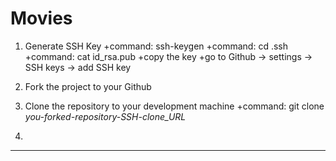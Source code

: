 Movies
======

1. Generate SSH Key
+command: ssh-keygen
+command: cd .ssh
+command: cat id_rsa.pub
+copy the key
+go to Github -> settings -> SSH keys -> add SSH key

2. Fork the project to your Github

3. Clone the repository to your development machine
+command: git clone *you-forked-repository-SSH-clone_URL*

4. 
------

